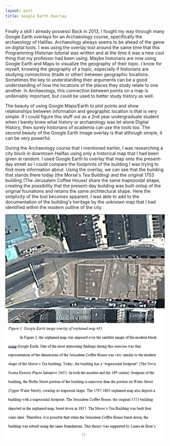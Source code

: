 ```yaml
---
layout: post
title: Google Earth Overlay
---
```

Finally a skill I already possess! Back in 2013, I fought my way through many Google Earth overlays for an Archaeology course, specifically the archaeology of Halifax. Archaeology always seems to be ahead of the game on digital tools. I was using the overlay tool around the same time that this Programming Historian tutorial was written and at the time it was a new cool thing that my professor had been using. Maybe historians are now using Google Earth and Maps to visualize the geography of their topic. I know for myself, knowing the geography of a topic, especially if historians are studying connections (trade or other) between geographic locations. Sometimes the key to understanding their arguments can be a good understanding of how the locations of the places they study relate to one another. In Archaeology, this connection between points on a map is undeniably important, but could be used to better study history as well.

The beauty of using Google Maps/Earth to plot points and show relationships between information and geographic location is that is very simple. If I could figure this stuff out as a 2nd year undergraduate student when I barely knew what history or archaeology was let alone Digital History, then surely historians of academia can use the tools too. The second beauty of the Google Earth Image overlay is that although simple, it can be very powerful.

During the Archaeology course that I mentioned earlier, I was researching a city block in downtown Halifax using only a historical map that I had been given at random. I used Google Earth to overlay that map onto the present-day street so I could compare the footprints of the building I was trying to find more information about. Using the overlay, we can see that the building that stands there today (the Morse's Tea Building) and the original 1753 building (The Jerusalem Coffee House) share the same trapezoidal shape, creating the possibility that the present-day building was built ontop of the original founations and retains the same architectural shape. Here the simplicity of the tool becomes apparent. I was able to add to the documentation of the building's heritage by the unknown map that I had identified within the modern outline of the city.

![overlay](/images/googleearthoverlay.png)
![paper](/images/imagefrompaper.png)
